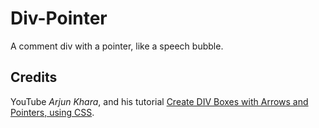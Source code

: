 # Div-Pointer

A comment div with a pointer, like a speech bubble.

## Credits

YouTube _Arjun Khara_, and his tutorial [Create DIV Boxes with Arrows and Pointers, using CSS](https://youtu.be/s7JwxPnYoOw).
